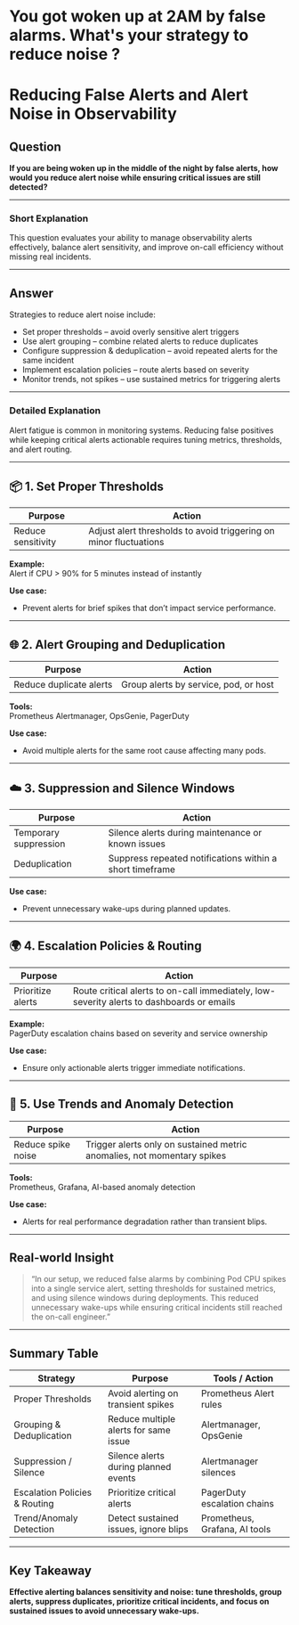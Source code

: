 # You got woken up at 2AM by false alarms. What's your strategy to reduce noise ?

# Reducing False Alerts and Alert Noise in Observability

## Question

**If you are being woken up in the middle of the night by false alerts, how would you reduce alert noise while ensuring critical issues are still detected?**

---

### Short Explanation

This question evaluates your ability to manage observability alerts effectively, balance alert sensitivity, and improve on-call efficiency without missing real incidents.

---

## Answer

Strategies to reduce alert noise include:

- Set proper thresholds – avoid overly sensitive alert triggers  
- Use alert grouping – combine related alerts to reduce duplicates  
- Configure suppression & deduplication – avoid repeated alerts for the same incident  
- Implement escalation policies – route alerts based on severity  
- Monitor trends, not spikes – use sustained metrics for triggering alerts  

---

### Detailed Explanation

Alert fatigue is common in monitoring systems. Reducing false positives while keeping critical alerts actionable requires tuning metrics, thresholds, and alert routing.

---

## 📦 1. Set Proper Thresholds

| Purpose          | Action                                 |
|------------------|---------------------------------------|
| Reduce sensitivity | Adjust alert thresholds to avoid triggering on minor fluctuations |

**Example:**  
Alert if CPU > 90% for 5 minutes instead of instantly

**Use case:**  
- Prevent alerts for brief spikes that don’t impact service performance.

---

## 🌐 2. Alert Grouping and Deduplication

| Purpose             | Action                        |
|---------------------|-------------------------------|
| Reduce duplicate alerts | Group alerts by service, pod, or host |

**Tools:**  
Prometheus Alertmanager, OpsGenie, PagerDuty

**Use case:**  
- Avoid multiple alerts for the same root cause affecting many pods.

---

## ☁️ 3. Suppression and Silence Windows

| Purpose              | Action                      |
|----------------------|-----------------------------|
| Temporary suppression | Silence alerts during maintenance or known issues  |
| Deduplication        | Suppress repeated notifications within a short timeframe |

**Use case:**  
- Prevent unnecessary wake-ups during planned updates.

---

## 🌍 4. Escalation Policies & Routing

| Purpose          | Action                                   |
|------------------|-----------------------------------------|
| Prioritize alerts | Route critical alerts to on-call immediately, low-severity alerts to dashboards or emails |

**Example:**  
PagerDuty escalation chains based on severity and service ownership

**Use case:**  
- Ensure only actionable alerts trigger immediate notifications.

---

## 🧠 5. Use Trends and Anomaly Detection

| Purpose         | Action                                               |
|-----------------|-----------------------------------------------------|
| Reduce spike noise | Trigger alerts only on sustained metric anomalies, not momentary spikes |

**Tools:**  
Prometheus, Grafana, AI-based anomaly detection

**Use case:**  
- Alerts for real performance degradation rather than transient blips.

---

## Real-world Insight

> “In our setup, we reduced false alarms by combining Pod CPU spikes into a single service alert, setting thresholds for sustained metrics, and using silence windows during deployments. This reduced unnecessary wake-ups while ensuring critical incidents still reached the on-call engineer.”

---

## Summary Table

| Strategy               | Purpose                                | Tools / Action                   |
|------------------------|--------------------------------------|---------------------------------|
| Proper Thresholds      | Avoid alerting on transient spikes   | Prometheus Alert rules           |
| Grouping & Deduplication| Reduce multiple alerts for same issue| Alertmanager, OpsGenie           |
| Suppression / Silence  | Silence alerts during planned events | Alertmanager silences            |
| Escalation Policies & Routing | Prioritize critical alerts          | PagerDuty escalation chains     |
| Trend/Anomaly Detection| Detect sustained issues, ignore blips | Prometheus, Grafana, AI tools   |

---

## Key Takeaway

**Effective alerting balances sensitivity and noise: tune thresholds, group alerts, suppress duplicates, prioritize critical incidents, and focus on sustained issues to avoid unnecessary wake-ups.**
